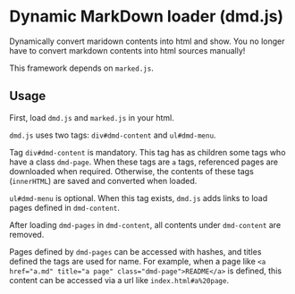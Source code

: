 Dynamic MarkDown loader (dmd.js)
================================

Dynamically convert maridown contents into html and show.
You no longer have to convert markdown contents into html sources manually!

This framework depends on `marked.js`.



Usage
-----

First, load `dmd.js` and `marked.js` in your html.

`dmd.js` uses two tags: `div#dmd-content` and `ul#dmd-menu`.

Tag `div#dmd-content` is mandatory. This tag has as children some tags who
have a class `dmd-page`. When these tags are `a` tags, referenced pages are
downloaded when required. Otherwise, the contents of these tags (`innerHTML`)
are saved and converted when loaded.

`ul#dmd-menu` is optional. When this tag exists, `dmd.js` adds links to load
pages defined in `dmd-content`.

After loading `dmd-pages` in `dmd-content`, all contents under `dmd-content` are
removed.

Pages defined by `dmd-pages` can be accessed with hashes, and titles defined the
tags are used for name. For example, when a page like
`<a href="a.md" title="a page" class="dmd-page">README</a>`
is defined, this content can be accessed via a url like `index.html#a%20page`.
